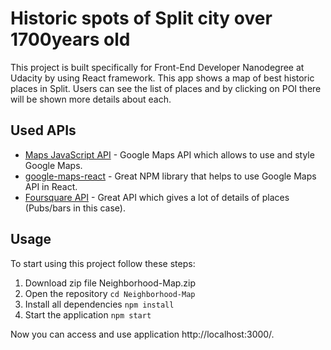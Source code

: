 # Historic spots of Split city over 1700years old

This project is built specifically for Front-End Developer Nanodegree at Udacity by using React framework. This app shows a map of best historic places in Split. Users can see the list of places and by clicking on POI there will be shown more details about each.


## Used APIs

* [Maps JavaScript API](https://developers.google.com/maps/documentation/javascript/tutorial) - Google Maps API which allows to use and style Google Maps.
* [google-maps-react](https://github.com/google-map-react/google-map-react) - Great NPM library that helps to use Google Maps API in React.
* [Foursquare API](https://developer.foursquare.com/docs) - Great API which gives a lot of details of places (Pubs/bars in this case).

## Usage

To start using this project follow these steps:

1.  Download zip file Neighborhood-Map.zip
2.  Open the repository `cd Neighborhood-Map`
3.  Install all dependencies `npm install`
4.  Start the application `npm start`

Now you can access and use application http://localhost:3000/.
